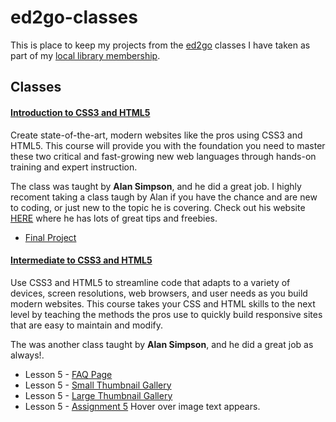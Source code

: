 # ed2go-classes
This is place to keep my projects from the [ed2go](https://www.ed2go.com/) classes I have taken as part of my [local library membership](https://calgarylibrary.ca/).

## Classes

#### [Introduction to CSS3 and HTML5](https://www.ed2go.com/courses/computer-science/programming/ilc/css-and-xhtml-introduction)
Create state-of-the-art, modern websites like the pros using CSS3 and HTML5. This course will provide you with the foundation you need to master these two critical and fast-growing new web languages through hands-on training and expert instruction. 

The class was taught by **Alan Simpson**, and he did a great job. I highly recoment taking a class taugh by Alan if you have the chance and are new to coding, or just new to the topic he is covering. Check out his website [HERE](https://alansimpson.me/) where he has lots of great tips and freebies.  

* [Final Project](https://thebimsider.github.io/ed2go-classes/Intro-CSS3-HTML5/final-project/)   

#### [Intermediate to CSS3 and HTML5](https://www.ed2go.com/courses/computer-science/programming/ilc/css-and-xhtml-intermediate)
Use CSS3 and HTML5 to streamline code that adapts to a variety of devices, screen resolutions, web browsers, and user needs as you build modern websites. This course takes your CSS and HTML skills to the next level by teaching the methods the pros use to quickly build responsive sites that are easy to maintain and modify.   

The was another class taught by **Alan Simpson**, and he did a great job as always!.   

* Lesson 5 - [FAQ Page](https://thebimsider.github.io/ed2go-classes/Inter-CSS3-HTML5/Lesson5-2/)      
* Lesson 5 - [Small Thumbnail Gallery](https://thebimsider.github.io/ed2go-classes/Inter-CSS3-HTML5/Lesson5-3/)   
* Lesson 5 - [Large Thumbnail Gallery](https://thebimsider.github.io/ed2go-classes/Inter-CSS3-HTML5/Lesson5-4/)   
* Lesson 5 - [Assignment 5](https://thebimsider.github.io/ed2go-classes/Inter-CSS3-HTML5/Lesson5-A/) Hover over image text appears.      
